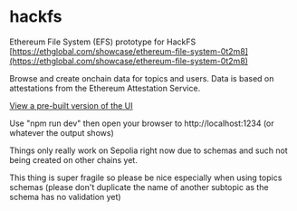 # hackfs

Ethereum File System (EFS) prototype for HackFS  
[https://ethglobal.com/showcase/ethereum-file-system-0t2m8](https://ethglobal.com/showcase/ethereum-file-system-0t2m8)

Browse and create onchain data for topics and users. Data is based on attestations from the Ethereum Attestation Service.

[View a pre-built version of the UI](https://efs-project.github.io/hackfs/)

Use "npm run dev" then open your browser to http://localhost:1234 (or whatever the output shows)

Things only really work on Sepolia right now due to schemas and such not being created on other chains yet.

This thing is super fragile so please be nice especially when using topics schemas (please don't duplicate the name of another subtopic as the schema has no validation yet)
